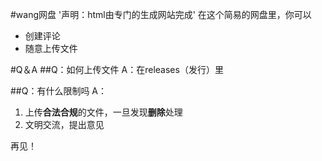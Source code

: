 #wang网盘
'声明：html由专门的生成网站完成'
在这个简易的网盘里，你可以
- 创建评论
- 随意上传文件

#Q＆A
##Q：如何上传文件
A：在releases（发行）里

##Q：有什么限制吗
A：
1. 上传**合法合规**的文件，一旦发现**删除**处理
2. 文明交流，提出意见

再见！
